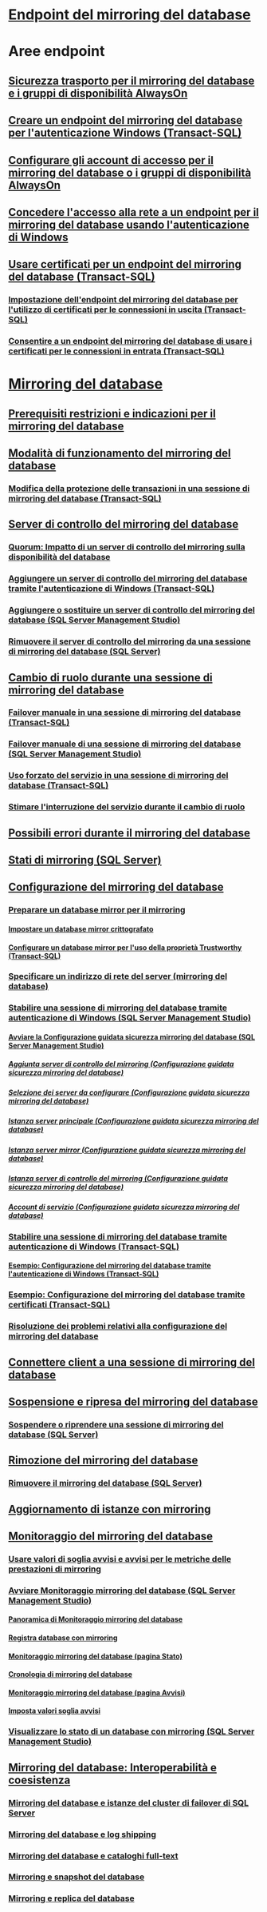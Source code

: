 # [Endpoint del mirroring del database](the-database-mirroring-endpoint-sql-server.md)  

# Aree endpoint
## [Sicurezza trasporto per il mirroring del database e i gruppi di disponibilità AlwaysOn](transport-security-database-mirroring-always-on-availability.md)  
## [Creare un endpoint del mirroring del database per l'autenticazione Windows (Transact-SQL)](create-a-database-mirroring-endpoint-for-windows-authentication-transact-sql.md)  
## [Configurare gli account di accesso per il mirroring del database o i gruppi di disponibilità AlwaysOn](set-up-login-accounts-database-mirroring-always-on-availability.md)  
## [Concedere l'accesso alla rete a un endpoint per il mirroring del database usando l'autenticazione di Windows](database-mirroring-allow-network-access-windows-authentication.md)  
## [Usare certificati per un endpoint del mirroring del database (Transact-SQL)](use-certificates-for-a-database-mirroring-endpoint-transact-sql.md)  
### [Impostazione dell'endpoint del mirroring del database per l'utilizzo di certificati per le connessioni in uscita (Transact-SQL)](database-mirroring-use-certificates-for-outbound-connections.md)  
### [Consentire a un endpoint del mirroring del database di usare i certificati per le connessioni in entrata (Transact-SQL)](database-mirroring-use-certificates-for-inbound-connections.md)  

# [Mirroring del database](database-mirroring-sql-server.md)  
## [Prerequisiti restrizioni e indicazioni per il mirroring del database](prerequisites-restrictions-and-recommendations-for-database-mirroring.md)  
## [Modalità di funzionamento del mirroring del database](database-mirroring-operating-modes.md)  
### [Modifica della protezione delle transazioni in una sessione di mirroring del database (Transact-SQL)](change-transaction-safety-in-a-database-mirroring-session-transact-sql.md)  
## [Server di controllo del mirroring del database](database-mirroring-witness.md)  
### [Quorum: Impatto di un server di controllo del mirroring sulla disponibilità del database](quorum-how-a-witness-affects-database-availability-database-mirroring.md)  
### [Aggiungere un server di controllo del mirroring del database tramite l'autenticazione di Windows (Transact-SQL)](add-a-database-mirroring-witness-using-windows-authentication-transact-sql.md)  
### [Aggiungere o sostituire un server di controllo del mirroring del database (SQL Server Management Studio)](add-or-replace-a-database-mirroring-witness-sql-server-management-studio.md)  
### [Rimuovere il server di controllo del mirroring da una sessione di mirroring del database (SQL Server)](remove-the-witness-from-a-database-mirroring-session-sql-server.md)  
## [Cambio di ruolo durante una sessione di mirroring del database](role-switching-during-a-database-mirroring-session-sql-server.md)  
### [Failover manuale in una sessione di mirroring del database (Transact-SQL)](manually-fail-over-a-database-mirroring-session-transact-sql.md)  
### [Failover manuale di una sessione di mirroring del database (SQL Server Management Studio)](manually-fail-over-a-database-mirroring-session-sql-server-management-studio.md)  
### [Uso forzato del servizio in una sessione di mirroring del database (Transact-SQL)](force-service-in-a-database-mirroring-session-transact-sql.md)  
### [Stimare l'interruzione del servizio durante il cambio di ruolo](estimate-the-interruption-of-service-during-role-switching-database-mirroring.md)  
## [Possibili errori durante il mirroring del database](possible-failures-during-database-mirroring.md)  
## [Stati di mirroring (SQL Server)](mirroring-states-sql-server.md)  
## [Configurazione del mirroring del database](setting-up-database-mirroring-sql-server.md)  
### [Preparare un database mirror per il mirroring](prepare-a-mirror-database-for-mirroring-sql-server.md)  
#### [Impostare un database mirror crittografato](set-up-an-encrypted-mirror-database.md)  
#### [Configurare un database mirror per l'uso della proprietà Trustworthy (Transact-SQL)](set-up-a-mirror-database-to-use-the-trustworthy-property-transact-sql.md)  
### [Specificare un indirizzo di rete del server (mirroring del database)](specify-a-server-network-address-database-mirroring.md)  
### [Stabilire una sessione di mirroring del database tramite autenticazione di Windows (SQL Server Management Studio)](establish-database-mirroring-session-windows-authentication.md)  
#### [Avviare la Configurazione guidata sicurezza mirroring del database (SQL Server Management Studio)](start-the-configuring-database-mirroring-security-wizard.md)  
##### [Aggiunta server di controllo del mirroring (Configurazione guidata sicurezza mirroring del database)](include-witness-server-configure-database-mirroring-security-wizard.md)  
##### [Selezione dei server da configurare (Configurazione guidata sicurezza mirroring del database)](choose-servers-to-configure-configure-database-mirroring-security-wizard.md)  
##### [Istanza server principale (Configurazione guidata sicurezza mirroring del database)](principal-server-instance-configure-database-mirroring-security-wizard.md)  
##### [Istanza server mirror (Configurazione guidata sicurezza mirroring del database)](mirror-server-instance-configure-database-mirroring-security-wizard.md)  
##### [Istanza server di controllo del mirroring (Configurazione guidata sicurezza mirroring del database)](witness-server-instance-configure-database-mirroring-security-wizard.md)  
##### [Account di servizio (Configurazione guidata sicurezza mirroring del database)](service-accounts-configure-database-mirroring-security-wizard.md)  
### [Stabilire una sessione di mirroring del database tramite autenticazione di Windows (Transact-SQL)](database-mirroring-establish-session-windows-authentication.md)  
#### [Esempio: Configurazione del mirroring del database tramite l'autenticazione di Windows (Transact-SQL)](example-setting-up-database-mirroring-using-windows-authentication-transact-sql.md)  
### [Esempio: Configurazione del mirroring del database tramite certificati (Transact-SQL)](example-setting-up-database-mirroring-using-certificates-transact-sql.md)  
### [Risoluzione dei problemi relativi alla configurazione del mirroring del database](troubleshoot-database-mirroring-configuration-sql-server.md)  
## [Connettere client a una sessione di mirroring del database](connect-clients-to-a-database-mirroring-session-sql-server.md)  
## [Sospensione e ripresa del mirroring del database](pausing-and-resuming-database-mirroring-sql-server.md)  
### [Sospendere o riprendere una sessione di mirroring del database (SQL Server)](pause-or-resume-a-database-mirroring-session-sql-server.md)  
## [Rimozione del mirroring del database](removing-database-mirroring-sql-server.md)  
### [Rimuovere il mirroring del database (SQL Server)](remove-database-mirroring-sql-server.md)  
## [Aggiornamento di istanze con mirroring](upgrading-mirrored-instances.md)  
## [Monitoraggio del mirroring del database](monitoring-database-mirroring-sql-server.md)  
### [Usare valori di soglia avvisi e avvisi per le metriche delle prestazioni di mirroring](use-warning-thresholds-and-alerts-on-mirroring-performance-metrics-sql-server.md)  
### [Avviare Monitoraggio mirroring del database (SQL Server Management Studio)](start-database-mirroring-monitor-sql-server-management-studio.md)  
#### [Panoramica di Monitoraggio mirroring del database](database-mirroring-monitor-overview.md)  
#### [Registra database con mirroring](register-mirrored-database.md)  
#### [Monitoraggio mirroring del database (pagina Stato)](database-mirroring-monitor-status-page.md)  
#### [Cronologia di mirroring del database](database-mirroring-history.md)  
#### [Monitoraggio mirroring del database (pagina Avvisi)](database-mirroring-monitor-warnings-page.md)  
#### [Imposta valori soglia avvisi](set-warning-thresholds.md)  
### [Visualizzare lo stato di un database con mirroring (SQL Server Management Studio)](view-the-state-of-a-mirrored-database-sql-server-management-studio.md)  
## [Mirroring del database: Interoperabilità e coesistenza](database-mirroring-interoperability-and-coexistence-sql-server.md)  
### [Mirroring del database e istanze del cluster di failover di SQL Server](database-mirroring-and-sql-server-failover-cluster-instances.md)  
### [Mirroring del database e log shipping](database-mirroring-and-log-shipping-sql-server.md)  
### [Mirroring del database e cataloghi full-text](database-mirroring-and-full-text-catalogs-sql-server.md)  
### [Mirroring e snapshot del database](database-mirroring-and-database-snapshots-sql-server.md)  
### [Mirroring e replica del database ](database-mirroring-and-replication-sql-server.md)  
